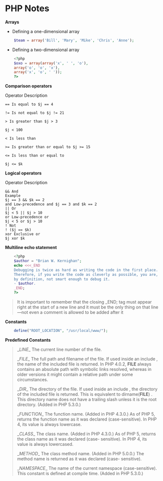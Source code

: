PHP Notes 
=========

**Arrays**

* Defining a one-dimensional array
```php
    $team = array('Bill', 'Mary', 'Mike', 'Chris', 'Anne');
```

* Defining a two-dimensional array
```php
    <?php
    $oxo = array(array('x', ' ', 'o'),
    array('o', 'o', 'x'),
    array('x', 'o', ' '));
    ?>
```

**Comparison operators**

Operator Description

    == Is equal to $j == 4
    
    != Is not equal to $j != 21
    
    > Is greater than $j > 3
    
    $j < 100
    
    < Is less than
    
    >= Is greater than or equal to $j >= 15
    
    <= Is less than or equal to
    
    $j <= $k
    


**Logical operators**

Operator Description

    && And
    Example
    $j == 3 && $k == 2
    and Low-precedence and $j == 3 and $k == 2
    || Or
    $j < 5 || $j > 10
    or Low-precedence or
    $j < 5 or $j > 10
    ! Not
    ! ($j == $k)
    xor Exclusive or
    $j xor $k


**Multiline echo statement**
```php
    <?php
    $author = "Brian W. Kernighan";
    echo <<<_END
    Debugging is twice as hard as writing the code in the first place.
    Therefore, if you write the code as cleverly as possible, you are,
    by definition, not smart enough to debug it.
    - $author.
    _END;
    ?>
```
> It is important to remember that the closing _END; tag must appear right at the start
> of a new line and it must be the only thing on that line—not even a comment is
> allowed to be added after it


**Constants**

```php
    define("ROOT_LOCATION", "/usr/local/www/");
```

**Predefined Constants**

> \__LINE__ The current line number of the file.
> 
> \__FILE__ The full path and filename of the file. If used inside an include , the name of the included file is
> returned. In PHP 4.0.2, __FILE__ always contains an absolute path with symbolic links resolved,
> whereas in older versions it might contain a relative path under some circumstances.
> 
> \__DIR__ The directory of the file. If used inside an include , the directory of the included file is returned. This
> is equivalent to dirname(__FILE__) . This directory name does not have a trailing slash unless it is
> the root directory. (Added in PHP 5.3.0.)
> 
> \__FUNCTION__ The function name. (Added in PHP 4.3.0.) As of PHP 5, returns the function name as it was declared
> (case-sensitive). In PHP 4, its value is always lowercase.
> 
> \__CLASS__ The class name. (Added in PHP 4.3.0.) As of PHP 5, returns the class name as it was declared (case-
> sensitive). In PHP 4, its value is always lowercased.
> 
> \__METHOD__ The class method name. (Added in PHP 5.0.0.) The method name is returned as it was declared (case-
> sensitive).
> 
> \__NAMESPACE__ The name of the current namespace (case-sensitive). This constant is defined at compile time. (Added in
> PHP 5.3.0.)


